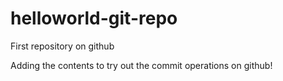 # helloworld-git-repo
First repository on github

Adding the contents to try out the commit operations on github!
